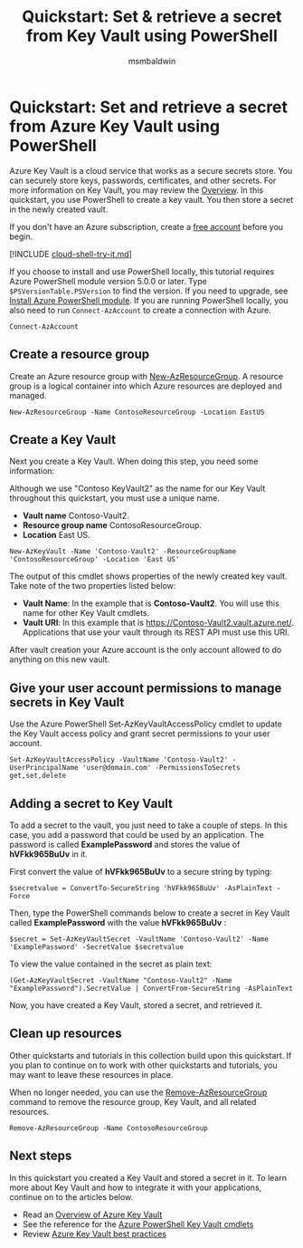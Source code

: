 ﻿---
title: "Quickstart: Set & retrieve a secret from Key Vault using PowerShell"
description: In this quickstart, learn how to create, retrieve, and delete secrets from an Azure Key Vault using Azure PowerShell.
services: key-vault
author: msmbaldwin
tags: azure-resource-manager

ms.service: key-vault
ms.subservice: secrets
ms.topic: quickstart
ms.custom: mvc, devx-track-azurepowershell
ms.date: 09/30/2020
ms.author: mbaldwin
#Customer intent:As a security admin who is new to Azure, I want to use Key Vault to securely store keys and passwords in Azure

---
# Quickstart: Set and retrieve a secret from Azure Key Vault using PowerShell

Azure Key Vault is a cloud service that works as a secure secrets store. You can securely store keys, passwords, certificates, and other secrets. For more information on Key Vault, you may review the [Overview](../general/overview.md). In this quickstart, you use PowerShell to create a key vault. You then store a secret in the newly created vault.

If you don't have an Azure subscription, create a [free account](https://azure.microsoft.com/free/?WT.mc_id=A261C142F) before you begin.

[!INCLUDE [cloud-shell-try-it.md](../../../includes/cloud-shell-try-it.md)]

If you choose to install and use PowerShell locally, this tutorial requires Azure PowerShell module version 5.0.0 or later. Type `$PSVersionTable.PSVersion` to find the version. If you need to upgrade, see [Install Azure PowerShell module](/powershell/azure/install-az-ps). If you are running PowerShell locally, you also need to run `Connect-AzAccount` to create a connection with Azure.

```azurepowershell-interactive
Connect-AzAccount
```

## Create a resource group

Create an Azure resource group with [New-AzResourceGroup](/powershell/module/az.resources/new-azresourcegroup). A resource group is a logical container into which Azure resources are deployed and managed.

```azurepowershell-interactive
New-AzResourceGroup -Name ContosoResourceGroup -Location EastUS
```

## Create a Key Vault

Next you create a Key Vault. When doing this step, you need some information:

Although we use "Contoso KeyVault2" as the name for our Key Vault throughout this quickstart, you must use a unique name.

- **Vault name** Contoso-Vault2.
- **Resource group name** ContosoResourceGroup.
- **Location** East US.

```azurepowershell-interactive
New-AzKeyVault -Name 'Contoso-Vault2' -ResourceGroupName 'ContosoResourceGroup' -Location 'East US'
```

The output of this cmdlet shows properties of the newly created key vault. Take note of the two properties listed below:

* **Vault Name**: In the example that is **Contoso-Vault2**. You will use this name for other Key Vault cmdlets.
* **Vault URI**: In this example that is https://Contoso-Vault2.vault.azure.net/. Applications that use your vault through its REST API must use this URI.

After vault creation your Azure account is the only account allowed to do anything on this new vault.

## Give your user account permissions to manage secrets in Key Vault

Use the Azure PowerShell Set-AzKeyVaultAccessPolicy cmdlet to update the Key Vault access policy and grant secret permissions to your user account.
```azurepowershell-interactive
Set-AzKeyVaultAccessPolicy -VaultName 'Contoso-Vault2' -UserPrincipalName 'user@domain.com' -PermissionsToSecrets get,set,delete
```

## Adding a secret to Key Vault

To add a secret to the vault, you just need to take a couple of steps. In this case, you add a password that could be used by an application. The password is called **ExamplePassword** and stores the value of **hVFkk965BuUv** in it.

First convert the value of **hVFkk965BuUv** to a secure string by typing:

```azurepowershell-interactive
$secretvalue = ConvertTo-SecureString 'hVFkk965BuUv' -AsPlainText -Force
```

Then, type the PowerShell commands below to create a secret in Key Vault called **ExamplePassword** with the value **hVFkk965BuUv** :

```azurepowershell-interactive
$secret = Set-AzKeyVaultSecret -VaultName 'Contoso-Vault2' -Name 'ExamplePassword' -SecretValue $secretvalue
```

To view the value contained in the secret as plain text:

```azurepowershell-interactive
(Get-AzKeyVaultSecret -VaultName "Contoso-Vault2" -Name "ExamplePassword").SecretValue | ConvertFrom-SecureString -AsPlainText
```

Now, you have created a Key Vault, stored a secret, and retrieved it.

## Clean up resources

 Other quickstarts and tutorials in this collection build upon this quickstart. If you plan to continue on to work with other quickstarts and tutorials, you may want to leave these resources in place.

When no longer needed, you can use the [Remove-AzResourceGroup](/powershell/module/az.resources/remove-azresourcegroup) command to remove the resource group, Key Vault, and all related resources.

```azurepowershell-interactive
Remove-AzResourceGroup -Name ContosoResourceGroup
```

## Next steps

In this quickstart you created a Key Vault and stored a secret in it. To learn more about Key Vault and how to integrate it with your applications, continue on to the articles below.

- Read an [Overview of Azure Key Vault](../general/overview.md)
- See the reference for the [Azure PowerShell Key Vault cmdlets](/powershell/module/az.keyvault/#key_vault)
- Review [Azure Key Vault best practices](../general/best-practices.md)
